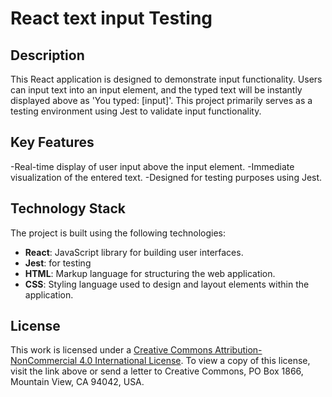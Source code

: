 # React text input Testing


## Description
This React application is designed to demonstrate input functionality. Users can input text into an input element, and the typed text will be instantly displayed above as 'You typed: [input]'. This project primarily serves as a testing environment using Jest to validate input functionality.

## Key Features
-Real-time display of user input above the input element.
-Immediate visualization of the entered text.
-Designed for testing purposes using Jest.

## Technology Stack
The project is built using the following technologies:

- **React**: JavaScript library for building user interfaces.
- **Jest**: for testing
- **HTML**: Markup language for structuring the web application.
- **CSS**: Styling language used to design and layout elements within the application.
  
## License
This work is licensed under a [Creative Commons Attribution-NonCommercial 4.0 International License](http://creativecommons.org/licenses/by-nc/4.0/). To view a copy of this license, visit the link above or send a letter to Creative Commons, PO Box 1866, Mountain View, CA 94042, USA.
